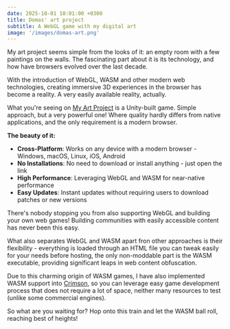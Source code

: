 ```yaml
---
date: 2025-10-01 10:01:00 +0300
title: Domas' art project
subtitle: A WebGL game with my digital art
image: '/images/domas-art.png'
---
```


My art project seems simple from the looks of it: an empty room with a few paintings on the walls. The fascinating part about it is its technology, and how have browsers evolved over the last decade.

With the introduction of WebGL, WASM and other modern web technologies, creating immersive 3D experiences in the browser has become a reality. A very easily available reality, actually.

What you're seeing on [My Art Project](https://art.domax.lt) is a Unity-built game. Simple approach, but a very powerful one! Where quality hardly differs from native applications, and the only requirement is a modern browser.

**The beauty of it:**

- **Cross-Platform**: Works on any device with a modern browser - Windows, macOS, Linux, iOS, Android
- **No Installations**: No need to download or install anything - just open the link
- **High Performance**: Leveraging WebGL and WASM for near-native performance
- **Easy Updates**: Instant updates without requiring users to download patches or new versions

There's nobody stopping you from also supporting WebGL and building your own web games! Building communities with easily accessible content has never been this easy.

What also separates WebGL and WASM apart fron other approaches is their flexibility - everything is loaded through an HTML file you can tweak easily for your needs before hosting, the only non-moddable part is the WASM executable, providing significant leaps in web content obfuscation.

Due to this charming origin of WASM games, I have also implemented WASM support into [Crimson](/project/crimson), so you can leverage easy game development process that does not require a lot of space, neither many resources to test (unlike some commercial engines).

So what are you waiting for? Hop onto this train and let the WASM ball roll, reaching best of heights!
